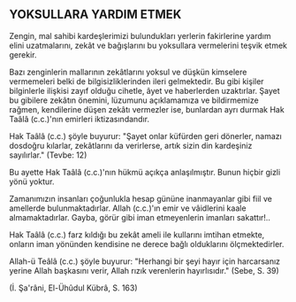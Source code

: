 ## YOKSULLARA YARDIM ETMEK

Zengin, mal sahibi kardeşlerimizi bulundukları yerle­rin fakirlerine yardım elini uzatmalarını, zekât ve bağış­larını bu yoksullara vermelerini teşvik etmek gerekir.

Bazı zenginlerin mallarının zekâtlarını yoksul ve düş­kün kimselere vermemeleri belki de bilgisizliklerinden ileri gelmektedir. Bu gibi kişiler bilginlerle ilişkisi zayıf olduğu cihetle, âyet ve haberlerden uzaktırlar. Şayet bu gibilere zekâtın önemini, lüzumunu açıklamamıza ve bildirmemize rağmen, kendilerine düşen zekâtı vermez­ler ise, bunlardan ayrı durmak Hak Taâlâ (c.c.)'nın emir­leri iktizasındandır.

Hak Taâlâ (c.c.) şöyle buyurur: "Şayet onlar küfürden geri dönerler, namazı dosdoğru kılarlar, zekâtlarını da verirlerse, artık sizin din kardeşiniz sayılırlar." (Tevbe: 12)

Bu ayette Hak Taâlâ (c.c.)'nın hükmü açıkça anlaşıl­mıştır. Bunun hiçbir gizli yönü yoktur.

Zamanımızın insanları çoğunlukla hesap gününe inanmayanlar gibi fiil ve amellerde bulunmaktadırlar. Allah (c.c.)'ın emir ve vâidlerini kaale almamaktadırlar. Gayba, görür gibi iman etmeyenlerin imanları sakattır!..

Hak Taâlâ (c.c.) farz kıldığı bu zekât ameli ile kullarını imtihan etmekte, onların iman yönünden kendisine ne derece bağlı olduklarını ölçmektedirler.

Allah-ü Teâlâ (c.c.) şöyle buyurur: "Herhangi bir şeyi hayır için harcarsanız yerine Allah başkasını verir, Allah rızık verenlerin hayırlısıdır." (Sebe, S. 39)

(İ. Şa'râni, El-Ühûdul Kübrâ, S. 163)
